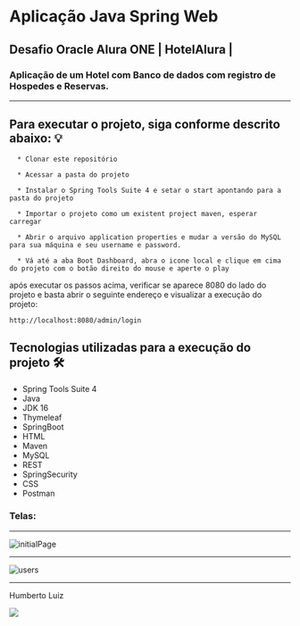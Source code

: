 # Aplicação Java Spring Web

## Desafio Oracle Alura ONE | HotelAlura |

### Aplicação de um Hotel com Banco de dados com registro de Hospedes e Reservas.

---

## Para executar o projeto, siga conforme descrito abaixo: 💡

```
  * Clonar este repositório

  * Acessar a pasta do projeto

  * Instalar o Spring Tools Suite 4 e setar o start apontando para a pasta do projeto
  
  * Importar o projeto como um existent project maven, esperar carregar
   
  * Abrir o arquivo application properties e mudar a versão do MySQL para sua máquina e seu username e password.

  * Vá até a aba Boot Dashboard, abra o icone local e clique em cima do projeto com o botão direito do mouse e aperte o play
  ```
  após executar os passos acima, verificar se aparece 8080 do lado do projeto e basta abrir o seguinte endereço e visualizar a execução do projeto:
  
```
http://localhost:8080/admin/login
```
## Tecnologias utilizadas para a execução do projeto 🛠

* Spring Tools Suite 4
* Java
* JDK 16
* Thymeleaf
* SpringBoot
* HTML
* Maven
* MySQL
* REST
* SpringSecurity
* CSS
* Postman

### Telas:
---

![initialPage](https://user-images.githubusercontent.com/54385959/219227084-20ca24ec-046a-4bfd-9b4f-116e5dd975e9.png)

---

![users](https://user-images.githubusercontent.com/54385959/216165967-b000ff74-fb3a-466b-bf85-683b6537ced1.png)

---

Humberto Luiz 
<div>
<a href="https://www.linkedin.com/in/humbertoluiz/" target="_blank"><img src="https://img.shields.io/badge/-LinkedIn-%230077B5?style=for-the-badge&logo=linkedin&logoColor=white" target="_blank"></a>   
</div>
